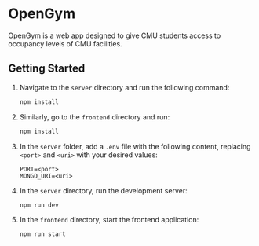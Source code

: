 # OpenGym

OpenGym is a web app designed to give CMU students access to occupancy levels of CMU facilities.

## Getting Started

1. Navigate to the `server` directory and run the following command:

    ```bash
    npm install
    ```

2. Similarly, go to the `frontend` directory and run:

    ```bash
    npm install
    ```

3. In the `server` folder, add a `.env` file with the following content, replacing `<port>` and `<uri>` with your desired values:

    ```env
    PORT=<port>
    MONGO_URI=<uri>
    ```

4. In the `server` directory, run the development server:

    ```bash
    npm run dev
    ```

5. In the `frontend` directory, start the frontend application:

    ```bash
    npm run start
    ```
